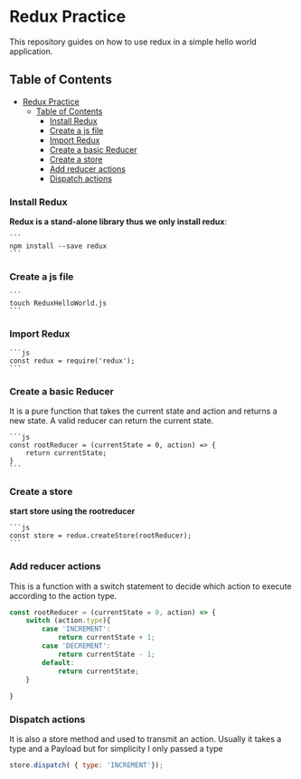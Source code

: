 # Redux Practice

This repository guides on how to use redux in a simple hello world application.

## Table of Contents

- [Redux Practice](#redux-practice)
  - [Table of Contents](#table-of-contents)
    - [Install Redux](#install-redux)
    - [Create a js file](#create-a-js-file)
    - [Import Redux](#import-redux)
    - [Create a basic Reducer](#create-a-basic-reducer)
    - [Create a store](#create-a-store)
    - [Add reducer actions](#add-reducer-actions)
    - [Dispatch actions](#dispatch-actions)

### Install Redux

**Redux is a stand-alone library thus we only install redux**:

    ```
    npm install --save redux
    ```
    

### Create a js file


    ```
    touch ReduxHelloWorld.js
    ```
    

### Import Redux


    ```js
    const redux = require('redux');
    ```
    

### Create a basic Reducer

It is a pure function that takes the current state and action and returns a new state. A valid reducer can return the current state. 


    ```js
    const rootReducer = (currentState = 0, action) => {
        return currentState;
    }
    ```


### Create a store

**start store using the rootreducer**

    ```js
    const store = redux.createStore(rootReducer);
    ```
    
### Add reducer actions

This is a function with a switch statement to decide which action to execute according to the action type.

```js
const rootReducer = (currentState = 0, action) => {
    switch (action.type){
        case 'INCREMENT':
            return currentState + 1;
        case 'DECREMENT':
            return currentState - 1;
        default:
            return currentState;
    }
    
}
```

### Dispatch actions

It is also a store method and used to transmit an action. Usually it takes a type and a Payload but for simplicity I only passed a type

```js
store.dispatch( { type: 'INCREMENT'});
```

